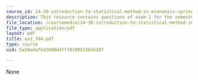 ```yaml
---
course_id: 14-30-introduction-to-statistical-method-in-economics-spring-2006
description: This resource contains questions of exam 2 for the semester, fall 2004.
file_location: /coursemedia/14-30-introduction-to-statistical-method-in-economics-spring-2006/5a58adafbd2600d4ff7039953365b287_ex2_f04.pdf
file_type: application/pdf
layout: pdf
title: ex2_f04.pdf
type: course
uid: 5a58adafbd2600d4ff7039953365b287

---
```

None